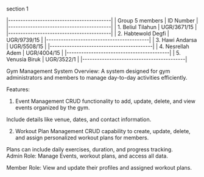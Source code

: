 section 1

|------------------------------------------|
| Group 5 members        |    ID Number    |
|------------------------------------------|
| 1. Beliul Tilahun      |    UGR/3671/15  |
|------------------------------------------|
| 2. Habtewold Degfi     |    UGR/9739/15  |
|------------------------------------------|
| 3. Hawi Andarsa        |    UGR/5508/15  |
|------------------------------------------|
| 4. Nesrellah Adem      |    UGR/4004/15  |
|------------------------------------------|
| 5. Venusia Biruk       |    UGR/3522/1   |
|------------------------------------------|

Gym Management System
Overview: A system designed for gym administrators and members to manage day-to-day activities efficiently.

Features:
1. Event Management
CRUD functionality to add, update, delete, and view events organized by the gym.

Include details like venue, dates, and contact information.

2. Workout Plan Management
CRUD capability to create, update, delete, and assign personalized workout plans for members.

Plans can include daily exercises, duration, and progress tracking.                                                                                                                                                        
Admin Role: Manage Events, workout plans, and access all data.

Member Role: View and update their profiles and assigned workout plans.
 
